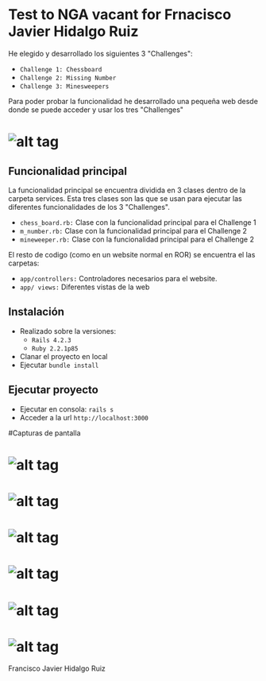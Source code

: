 # Test to NGA vacant for Frnacisco Javier Hidalgo Ruiz

He elegido y desarrollado los siguientes 3 "Challenges":

* ```Challenge 1: Chessboard```
* ```Challenge 2: Missing Number```
* ```Challenge 3: Minesweepers```

Para poder probar la funcionalidad he desarrollado una pequeña web desde donde se puede acceder y usar los tres "Challenges"

# ![alt tag](http://www.franjhr.com/images/nga/index_test.png)

## Funcionalidad principal

La funcionalidad principal se encuentra dividida en 3 clases dentro de la carpeta services. Esta tres clases son las que se usan para ejecutar las diferentes funcionalidades de los 3 "Challenges".
* ```chess_board.rb:``` Clase con la funcionalidad principal para el Challenge 1
* ```m_number.rb:``` Clase con la funcionalidad principal para el Challenge 2
* ```mineweeper.rb:``` Clase con la funcionalidad principal para el Challenge 2

El resto de codigo (como en un website normal en ROR) se encuentra el las carpetas:

* ```app/controllers:``` Controladores necesarios para el website.
* ```app/ views:``` Diferentes vistas de la web

## Instalación
* Realizado sobre la versiones:
    * ```Rails 4.2.3```
    * ```Ruby 2.2.1p85```
* Clanar el proyecto en local
* Ejecutar ```bundle install```

## Ejecutar proyecto

  * Ejecutar en consola: ```rails s```
  * Acceder a la url ```http://localhost:3000```

#Capturas de pantalla

# ![alt tag](http://www.franjhr.com/images/nga/chessboard_1.png)
# ![alt tag](http://www.franjhr.com/images/nga/chessboard_2.png)
# ![alt tag](http://www.franjhr.com/images/nga/missing_number_1.png)
# ![alt tag](http://www.franjhr.com/images/nga/missing_number_2.png)
# ![alt tag](http://www.franjhr.com/images/nga/minesweeper_1.png)
# ![alt tag](http://www.franjhr.com/images/nga/mineswipeer_2.png)

Francisco Javier Hidalgo Ruiz